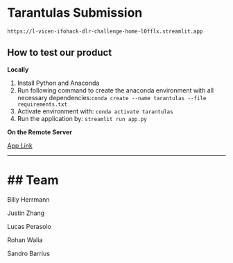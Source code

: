 # Tarantulas Submission

```
https://l-vicen-ifohack-dlr-challenge-home-l0fflx.streamlit.app
```

## How to test our product

**Locally**

1. Install Python and Anaconda
2. Run following command to create the anaconda environment with all necessary dependencies:`conda create --name tarantulas --file requirements.txt`
3. Activate environment with: `conda activate tarantulas`
4. Run the application by: `streamlit run app.py`

**On the Remote Server**

[App Link](https://l-vicen-ifohack-dlr-challenge-home-l0fflx.streamlit.app/)

---

# ## Team

Billy Herrmann

Justin Zhang

Lucas Perasolo

Rohan Walia

Sandro Barrius
